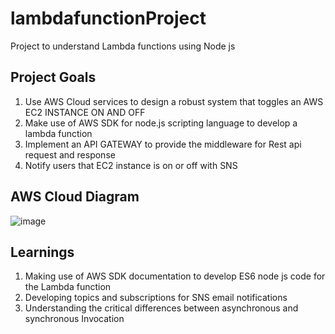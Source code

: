 # lambdafunctionProject
Project to understand Lambda functions using Node js

## Project Goals
1) Use AWS Cloud services to design a robust system that toggles an AWS EC2 INSTANCE ON AND OFF
2) Make use of AWS SDK for node.js scripting language to develop a lambda function
3) Implement an API GATEWAY to provide the middleware for Rest api request and response
4) Notify users that EC2 instance is on or off with SNS

## AWS Cloud Diagram

![image](https://github.com/leoimewore/lambdafunctionProject/assets/95531716/049f5399-edb6-4f5b-ae05-7b180f25ee9e)


## Learnings

1) Making use of AWS SDK documentation to develop ES6 node js code  for the Lambda function
2) Developing topics and subscriptions for SNS email notifications
3) Understanding the critical differences between asynchronous and synchronous Invocation

